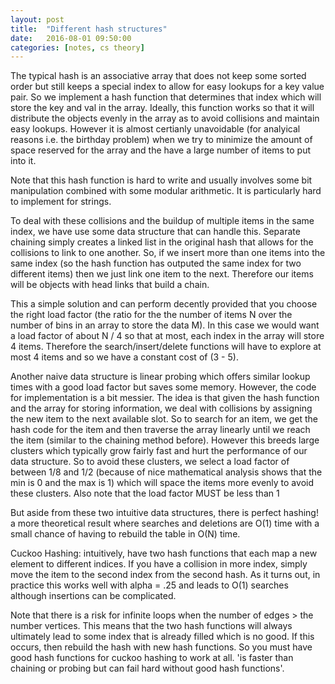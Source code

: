 ```yaml
---
layout: post
title:  "Different hash structures"
date:   2016-08-01 09:50:00
categories: [notes, cs theory]
---
```


The typical hash is an associative array that does not keep some sorted order but still keeps a special index to allow for easy lookups for a key value pair. So we implement a hash function that determines that index which will store the key and val in the array. Ideally, this function works so that it will distribute the objects evenly in the array as to avoid collisions and maintain easy lookups. However it is almost certianly unavoidable (for analyical reasons i.e. the birthday problem) when we try to minimize the amount of space reserved for the array and the have a large number of items to put into it.

Note that this hash function is hard to write and usually involves some bit manipulation combined with some modular arithmetic. It is particularly hard to implement for strings.

To deal with these collisions and the buildup of multiple items in the same index, we have use some data structure that can handle this. Separate chaining simply creates a linked list in the original hash that allows for the collisions to link to one another. So, if we insert more than one items into the same index (so the hash function has outputed the same index for two different items) then we just link one item to the next. Therefore our items will be objects with head links that build a chain. 

This a simple solution and can perform decently provided that you choose the right load factor (the ratio for the the number of items N over the number of bins in an array to store the data M). In this case we would want a load factor of about N / 4 so that at most, each index in the array will store 4 items. Therefore the search/insert/delete functions will have to explore at most 4 items and so we have a constant cost of (3 - 5).

Another naive data structure is linear probing which offers similar lookup times with a good load factor but saves some memory. However, the code for implementation is a bit messier. The idea is that given the hash function and the array for storing information, we deal with collisions by assigning the new item to the next available slot. So to search for an item, we get the hash code for the item and then traverse the array linearly until we reach the item (similar to the chaining method before). However this breeds large clusters which typically grow fairly fast and hurt the performance of our data structure. So to avoid these clusters, we select a load factor of between 1/8 and 1/2 (because of nice mathematical analysis shows that the min is 0 and the max is 1) which will space the items more evenly to avoid these clusters. Also note that the load factor MUST be less than 1 


But aside from these two intuitive data structures, there is perfect hashing! a more theoretical result where searches and deletions are O(1) time with a small chance of having to rebuild the table in O(N) time.

Cuckoo Hashing: intuitively, have two hash functions that each map a new element to different indices. If you have a collision in more index, simply move the item to the second index from the second hash. As it turns out, in practice this works well with alpha = .25 and leads to O(1) searches although insertions can be complicated.

Note that there is a risk for infinite loops when the number of edges > the number vertices. This means that the two hash functions will always ultimately lead to some index that is already filled which is no good. If this occurs, then rebuild the hash with new hash functions. So you must have good hash functions for cuckoo hashing to work at all. 'is faster than chaining or probing but can fail hard without good hash functions'.
